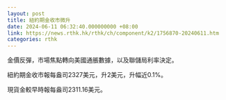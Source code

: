 ```yaml
---
layout: post
title: 紐約期金收市微升
date: 2024-06-11 06:32:40.000000000 +08:00
link: https://news.rthk.hk/rthk/ch/component/k2/1756870-20240611.htm
categories: rthk
---
```


金價反彈，市場焦點轉向美國通脹數據，以及聯儲局利率決定。

紐約期金收市報每盎司2327美元，升2美元，升幅近0.1%。

現貨金較早時報每盎司2311.16美元。
